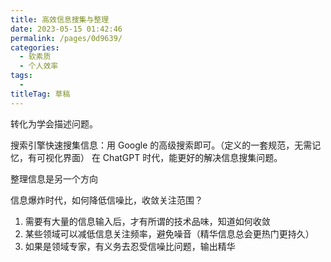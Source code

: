 ```yaml
---
title: 高效信息搜集与整理
date: 2023-05-15 01:42:46
permalink: /pages/0d9639/
categories: 
  - 软素质
  - 个人效率
tags: 
  - 
titleTag: 草稿
---
```

转化为学会描述问题。

搜索引擎快速搜集信息：用 Google 的高级搜索即可。（定义的一套规范，无需记忆，有可视化界面）
在 ChatGPT 时代，能更好的解决信息搜集问题。


整理信息是另一个方向

信息爆炸时代，如何降低信噪比，收敛关注范围？
1. 需要有大量的信息输入后，才有所谓的技术品味，知道如何收敛
2. 某些领域可以减低信息关注频率，避免噪音（精华信息总会更热门更持久）
3. 如果是领域专家，有义务去忍受信噪比问题，输出精华